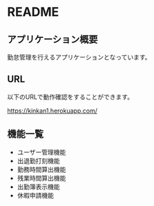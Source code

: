 # README

## アプリケーション概要

勤怠管理を行えるアプリケーションとなっています。

## URL

以下のURLで動作確認をすることができます。

https://kinkan1.herokuapp.com/

## 機能一覧

* ユーザー管理機能
* 出退勤打刻機能
* 勤務時間算出機能
* 残業時間算出機能
* 出勤簿表示機能
* 休暇申請機能

